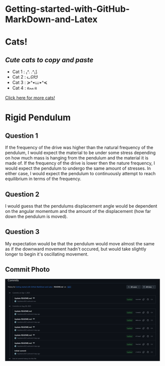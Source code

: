 # Getting-started-with-GitHub-MarkDown-and-Latex

# **Cats**!
## _Cute cats to copy and paste_
* Cat 1 : ₍^. .^₎⟆
* Cat 2 : ᓚᘏᗢ
* Cat 3 : ≽^•⩊•^≼
* Cat 4 : ฅᨐฅ

[Click here for more cats!](https://emojicombos.com/cat)

# **Rigid Pendulum**
## Question 1
If the frequency of the drive was higher than the natural frequency of the pendulum, I would expect the material to be under some stress depending on how much mass is hanging from the pendulum and the material it is made of. If the frequency of the drive is lower then the nature frequency, I would expect the pendulum to undergo the same amount of stresses. In either case, I would expect the pendulum to continuously attempt to reach equilibrium in terms of the frequency.
## Question 2
I would guess that the pendulums displacement angle would be dependent on the angular momentum and the amount of the displacement (how far down the pendulum is moved).
## Question 3
My expectation would be that the pendulum would move almost the same as if the downward movement hadn't occured, but would take slightly longer to begin it's oscillating movement.

## Commit Photo
![Photo showing a list of all commits to this file](https://github.com/KayAdams2025/Getting-started-with-GitHub-MarkDown-and-Latex/blob/main/Screenshot%202025-09-01%20165256.png)
